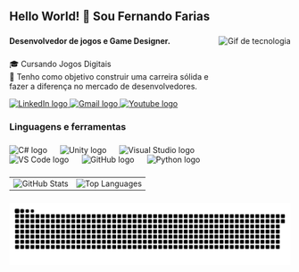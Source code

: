 <h2 align="left">Hello World! 👾 Sou Fernando Farias</h2>



###

<img align="right" height="200" src="https://camo.githubusercontent.com/74313be7cf82d8353f79c37c75f39a4999a96d9451379663b5e60ce65200639d/68747470733a2f2f692e726564642e69742f316431317338323064676d39312e676966" alt="Gif de tecnologia"/>

###

<h4 align="left">Desenvolvedor de jogos e Game Designer.</h4>

###

<p align="left">🎓 Cursando Jogos Digitais<br>🎯 Tenho como objetivo construir uma carreira sólida e fazer a diferença no mercado de desenvolvedores.</p>

<div align="left">
  <a href="https://www.linkedin.com/in/fernandopfarias/" target="blank">
    <img src="https://img.shields.io/static/v1?message=LinkedIn&logo=linkedin&label=&color=0077B5&logoColor=white&labelColor=&style=flat" height="24" alt=" LinkedIn logo " />
  </a>
  <a href="mailto:fernandopfarias@gmail.com" target="blank">
    <img src="https://img.shields.io/static/v1?message=Gmail&logo=gmail&label=&color=D14836&logoColor=white&labelColor=&style=flat" height="24" alt= " Gmail logo" />
  </a>
  <a href="https://www.youtube.com/c/FernandoPFarias" target="blank">
    <img src="https://img.shields.io/static/v1?message=Youtube&logo=youtube&label=&color=FF0000&logoColor=white&labelColor=&style=flat" height="24" alt=" Youtube logo "/>
  </a>
</div>

###

<h3 align="left">Linguagens e ferramentas</h3>

###

<div align="left">
  <img src="https://skillicons.dev/icons?i=cs" height="40" alt="C# logo" />
  <img width="15" />
  <img src="https://skillicons.dev/icons?i=unity" height="40" alt="Unity logo" />
  <img width="15" />
  <img src="https://skillicons.dev/icons?i=visualstudio" height="40" alt="Visual Studio logo" />
  <img width="15" />
  <img src="https://skillicons.dev/icons?i=vscode" height="40" alt="VS Code logo" />
  <img width="15" />
  <img src="https://skillicons.dev/icons?i=github" height="40" alt="GitHub logo" />
  <img width="15" />
  <img src="https://skillicons.dev/icons?i=py" height="40" alt="Python logo" />
</div>

###

<table>
  <tr>
    <td>
      <img src="https://github-readme-stats.vercel.app/api/?username=FernandoPFarias&show_icons=true&count_private=true&rank_icon=github&locale=pt-BR&title_color=7B3FBF&text_color=ffffff&icon_color=9400D3&bg_color=000000&border_color=7B3FBF" alt="GitHub Stats" />
    </td>
    <td>
      <img src="https://github-readme-stats.vercel.app/api/top-langs/?username=FernandoPFarias&layout=compact&langs_count=8&locale=pt-BR&title_color=7B3FBF&text_color=ffffff&bg_color=000000&border_color=7B3FBF" alt="Top Languages" />
    </td>
  </tr>
</table>


###

<picture>
  <source media="(prefers-color-scheme: dark)" srcset="https://raw.githubusercontent.com/cadu-ventura/cadu-ventura/output/github-contribution-grid-snake-dark.svg">
  <source media="(prefers-color-scheme: light)" srcset="https://raw.githubusercontent.com/cadu-ventura/cadu-ventura/output/github-contribution-grid-snake.svg">
  <img alt="github contribution grid snake animation" src="https://raw.githubusercontent.com/cadu-ventura/cadu-ventura/output/github-contribution-grid-snake.svg">
</picture>

###


